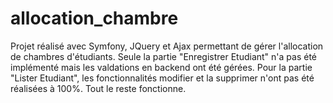 # allocation_chambre

Projet réalisé avec Symfony, JQuery et Ajax permettant de gérer l'allocation de chambres d'étudiants. Seule la partie "Enregistrer Etudiant" n'a pas été implémenté mais les valdations en backend ont été gérées. Pour la partie "Lister Etudiant", les fonctionnalités modifier et la supprimer n'ont pas été réalisées à 100%. Tout le reste fonctionne.
